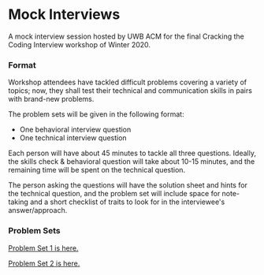 <!-- Don't remove -->
<a name="top"/>

# Mock Interviews

A mock interview session hosted by UWB ACM for the final Cracking 
the Coding Interview workshop of Winter 2020.

### Format

Workshop attendees have tackled difficult problems covering a variety 
of topics; now, they shall test their technical and communication skills 
in pairs with brand-new problems.

The problem sets will be given in the following format:

* One behavioral interview question
* One technical interview question

Each person will have about 45 minutes to tackle all three questions. 
Ideally, the skills check & behavioral question will take about 10-15 
minutes, and the remaining time will be spent on the technical question.

The person asking the questions will have the solution sheet and hints 
for the technical question, and the problem set will include space for 
note-taking and a short checklist of traits to look for in the 
interviewee's answer/approach.

### Problem Sets

[Problem Set 1 is here.](./1.md)

[Problem Set 2 is here.](./2.md)
